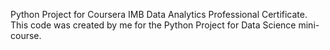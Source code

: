 Python Project for Coursera IMB Data Analytics Professional Certificate. This code was created by me for the Python Project for Data Science mini-course.
